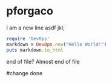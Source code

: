 # pforgaco
I am a new line
asdf jkl;
```ruby
require 'DevOps'
markdown = DevOps.new("Hello World!")
puts markdown.to_html
```
end of file?
Almost end of file

#change done